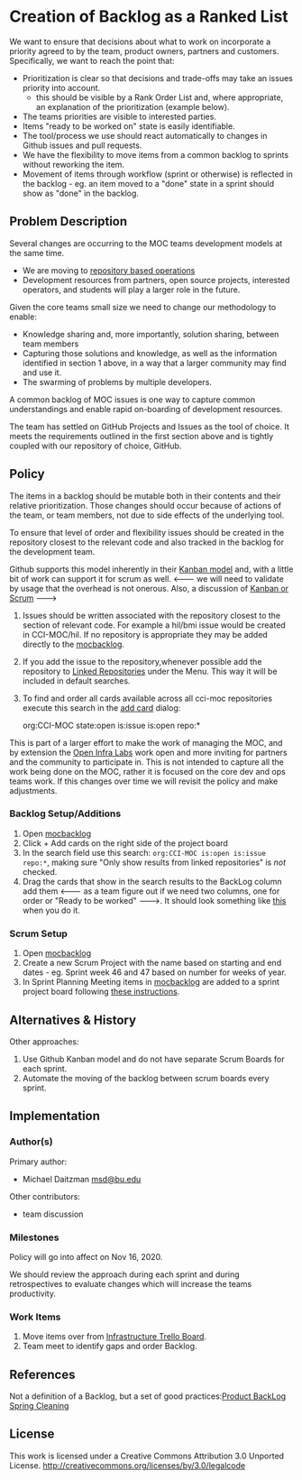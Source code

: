 # Creation of Backlog as a Ranked List

We want to ensure that decisions about what to work on incorporate a priority agreed to by the team, product owners, partners and customers. Specifically, we want to reach the point that:

- Prioritization is clear so that decisions and trade-offs may take an issues priority into account.
	- this should be visible by a Rank Order List and, where appropriate, an explanation of the prioritization (example below).
- The teams priorities are visible to interested parties. 
- Items "ready to be worked on" state is easily identifiable.
- The tool/process we use should react automatically to changes in Github issues and pull requests.
- We have the flexibility to move items from a common backlog to sprints without reworking the item.
- Movement of items through workflow (sprint or otherwise) is reflected in the backlog - eg. an item moved to a "done" state in a sprint should show as "done" in the backlog.

## Problem Description

Several changes are occurring to the MOC teams development models at the same time.

- We are moving to [repository based operations](https://github.com/CCI-MOC/ops-docs/blob/master/specs/devops-mvp.md)
- Development resources from partners, open source projects, interested operators, and students will play a larger role in the future.

Given the core teams small size we need to change our methodology to enable:

- Knowledge sharing and, more importantly, solution sharing, between team members
- Capturing those solutions and knowledge, as well as the information identified in section 1 above, in a way that a larger community may find and use it. 
- The swarming of problems by multiple developers.

A common backlog of MOC issues is one way to capture common understandings and enable rapid on-boarding of development resources. 

The team has settled on GitHub Projects and Issues as the tool of choice. It meets the requirements outlined in the first section above and is tightly coupled with our repository of choice, GitHub. 

## Policy

The items in a backlog should be mutable both in their contents and their relative prioritization. Those changes should occur because of actions of the team, or team members, not due to side effects of the underlying tool.

To ensure that level of order and flexibility issues should be created in the repository closest to the relevant code and also tracked in the backlog for the development team.  

Github supports this model inherently in their [Kanban model](https://docs.github.com/en/free-pro-team@latest/github/managing-your-work-on-github/about-project-boards) and, with a little bit of work can support it for scrum as well.  <--- we will need to validate by usage that the overhead is not onerous.  Also, a discussion of [Kanban or Scrum](https://www.mountaingoatsoftware.com/blog/when-kanban-is-the-better-choice) --->

1. Issues should be written associated with the repository closest to the section of relevant code.  For example a hil/bmi issue would be created in CCI-MOC/hil. If no repository is appropriate they may be added directly to the [mocbacklog](https://github.com/orgs/CCI-MOC/projects/8).   
2. If you add the issue to the repository,whenever possible add the repository to [Linked Repositories](https://github.com/orgs/CCI-MOC/projects/8/settings/linked_repositories) under the Menu.  This way it will be included in default searches.  
3. To find and order all cards available across all cci-moc repositories execute this search in the [add card](assets/githubaddcards.png) dialog:
 
    org:CCI-MOC state:open is:issue is:open repo:*
    
This is part of a larger effort to make the work of managing the MOC, and by extension the [Open Infra Labs](https://openinfralabs.org) work open and more inviting for partners and the community to participate in.  This is not intended to capture all the work being done on the MOC, rather it is focused on the core dev and ops teams work.   If this changes over time we will revisit the policy and make adjustments.    
 
### Backlog Setup/Additions
1. Open [mocbacklog](https://github.com/orgs/CCI-MOC/projects/8)
2. Click + Add cards on the right side of the project board
3. In the search field use this search: `org:CCI-MOC is:open is:issue repo:*`,  making sure "Only show results from linked repositories" is *not* checked.
4. Drag the cards that show in the search results to the BackLog column add them <--- as a team figure out if we need two columns, one for order or "Ready to be worked" --->.
   It should look something like [this](assets/fillbacklog.png) when you do it. 
    
### Scrum Setup
1. Open [mocbacklog](https://github.com/orgs/CCI-MOC/projects/8) 
2. Create a new Scrum Project with the name based on starting and end dates - eg. Sprint week 46 and 47 based on number for weeks of year.  
3. In Sprint Planning Meeting items in [mocbacklog](https://github.com/orgs/CCI-MOC/projects/8) are added to a sprint project board following [these instructions](https://docs.github.com/en/free-pro-team@latest/github/managing-your-work-on-github/adding-issues-and-pull-requests-to-a-project-board#adding-issues-and-pull-requests-to-a-project-board-from-the-sidebar).


## Alternatives & History

Other approaches:
1. Use Github Kanban model and do not have separate Scrum Boards for each sprint.   
2. Automate the moving of the backlog between scrum boards every sprint. 

## Implementation

### Author(s)

Primary author:
  - Michael Daitzman <msd@bu.edu>

Other contributors:
  - team discussion

### Milestones

Policy will go into affect on Nov 16, 2020.

We should review the approach during each sprint and during retrospectives to evaluate changes which will increase the teams productivity.

### Work Items

1. Move items over from [Infrastructure Trello Board](https://trello.com/b/wRPeYuIx/infrastructure-board).
2. Team meet to identify gaps and order Backlog.

## References
Not a definition of a Backlog, but a set of good practices:[Product BackLog Spring Cleaning](https://www.mountaingoatsoftware.com/blog/4-tips-for-spring-cleaning-your-product-backlog)

## License

This work is licensed under a Creative Commons Attribution 3.0
Unported License.
http://creativecommons.org/licenses/by/3.0/legalcode
